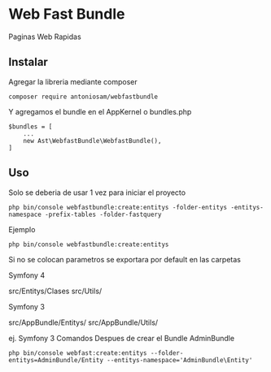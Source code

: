 # Web Fast Bundle

Paginas Web Rapidas


## Instalar
Agregar la libreria mediante composer 
```
composer require antoniosam/webfastbundle
```
Y agregamos el bundle en el AppKernel o bundles.php
```
$bundles = [
    ...
    new Ast\WebfastBundle\WebfastBundle(),
]
```

## Uso

Solo se deberia de usar  1 vez para iniciar el proyecto
 
```
php bin/console webfastbundle:create:entitys -folder-entitys -entitys-namespace -prefix-tables -folder-fastquery
```
Ejemplo

```
php bin/console webfastbundle:create:entitys
```
Si no se colocan parametros se exportara por default en las carpetas

Symfony 4

src/Entitys/Clases
src/Utils/

Symfony 3

src/AppBundle/Entitys/
src/AppBundle/Utils/

ej. Symfony 3 Comandos
Despues de crear el Bundle AdminBundle
```
php bin/console webfast:create:entitys --folder-entitys=AdminBundle/Entity --entitys-namespace='AdminBundle\Entity'

```